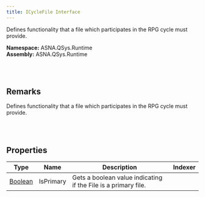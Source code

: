 ```yaml
---
title: ICycleFile Interface
---
```


Defines functionality that a file which participates in the RPG cycle must provide.

**Namespace:** ASNA.QSys.Runtime <br/>
**Assembly:** ASNA.QSys.Runtime

<br>
<br>

## Remarks

Defines functionality that a file which participates in the RPG cycle must provide.

[//]: # ($$TODO: Complete the Remarks section.)

<br>
<br>

## Properties

| Type | Name | Description | Indexer
| --- | --- | --- | --- 
| [Boolean](https://docs.microsoft.com/en-us/dotnet/api/system.boolean) | IsPrimary | Gets a boolean value indicating if the File is a primary file. | 

<br>
<br>


